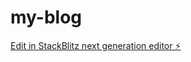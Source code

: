 # my-blog

[Edit in StackBlitz next generation editor ⚡️](https://stackblitz.com/~/github.com/Tomtom09-ktd/vitejs-vite-ckhxmjxe)